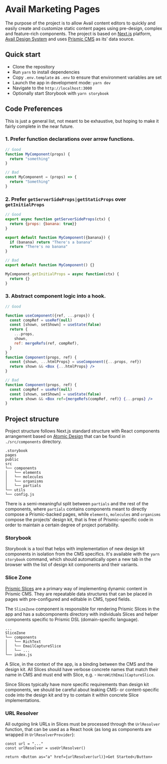 # Avail Marketing Pages

The purpose of the project is to allow Avail content editors to quickly and
easily create and customize static content pages using pre-design, complex and
feature-rich components. The project is based on [Next.js](https://nextjs.org/)
platform, [Avail Design System](https://design.avail.co/) and uses
[Prismic CMS](https://prismic.io/docs)
as its’ data source.

## Quick start

- Clone the repository
- Run `yarn` to install dependencies
- Copy `.env.template` as `.env` to ensure that environment variables are set
- Launch the app in development mode: `yarn dev`
- Navigate to the `http://localhost:3000`
- Optionally start Storybook with `yarn storybook`

## Code Preferences

This is just a general list, not meant to be exhaustive, but hoping to make it fairly complete in the near future.

### 1. Prefer function declarations over arrow functions.
```jsx
// Good
function MyComponent(props) {
  return "something"
}

// Bad
const MyComponent = (props) => {
  return "Something"
}
```
### 2. Prefer `getServerSideProps|getStaticProps` over `getInitialProps`
```jsx
// Good
export async function getServerSideProps(ctx) {
  return {props: {banana: true}}
}

export default function MyComponent({banana}) {
  if (banana) return "There's a banana"
  return "There's no banana"
}

// Bad
export default function MyComponent() {}

MyComponent.getInitialProps = async function(ctx) {
  return {}
}
```
### 3. Abstract component logic into a hook.
```jsx
// Good

function useComponent({ref, ...props}) {
  const compRef = useRef(null)
  const [shown, setShown] = useState(false)
  return {
    ...props,
    shown,
    ref: mergeRefs(ref, compRef),
  }
}
function Component(props, ref) {
  const {shown, ...htmlProps} = useComponent({...props, ref})
  return shown && <Box {...htmlProps} />
}

// Bad
function Component(props, ref) {
  const compRef = useRef(null)
  const [shown, setShown] = useState(false)
  return shown && <Box ref={mergeRefs(compRef, ref)} {...props} />
}
```



## Project structure

Project structure follows Next.js standard structure with React components
arrangement based
on [Atomic Design](https://bradfrost.com/blog/post/atomic-web-design/)
that can be found in `./src/components` directory.

```
.storybook
pages
public
src
└── components
│   └── elements
│   └── molecules
│   └── organisms
│   └── partials
└── utils    
└── config.js
```    

There is a semi-meaningful split between `partials` and the rest of the
components, where `partials`
contains components meant to directly compose a Prismic-backed pages,
while `elements`, `molecules`
and `organisms`
compose the projects’ design kit, that is free of Prismic-specific code in order
to maintain a certain degree of project portability.

### Storybook

Storybook is a tool that helps with implementation of new design kit components
in isolation from the CMS specifics. It's available with the `yarn storybook`
command, which should automatically open a new tab in the browser with the list
of design kit components and their variants.

### Slice Zone

[Prismic Slices](https://intercom.help/prismicio/en/articles/383933-slices) are
a primary way of implementing dynamic content in Prismic CMS. They are
repeatable data structures that can be placed in pages with pre-configured and
editable in CMS, typed fields.

The `SlizeZone` component is responsible for rendering Prismic Slices in the app
and has a subcomponents directory with individuals Slices and helper components
specific to Prismic DSL (domain-specific language).

```
...
SliceZone
└── components
│   └── RichText
│   └── EmailCaptureSlice
│   └── ...
└── index.js
```  

A Slice, in the context of the app, is a binding between the CMS and the design
kit. All Slices should have verbose concrete names that match their name in CMS
and must end with Slice, e.g. -
`HeroWithEmailCaptureSlice`.

Since Slices typically have more specific requirements than design kit
components, we should be careful about leaking CMS- or content-specific code
into the design kit and try to contain it within concrete Slice implementations.

### URL Resolver

All outgoing link URLs in Slices must be processed through the `UrlResolver`
function, that can be used as a React hook (as long as components are wrapped in
`UrlResolverProvider`):

```
const url = "..."
const urlResolver = useUrlResolver()

return <Button as="a" href={urlResolver(url)}>Get Started</Button>
```

